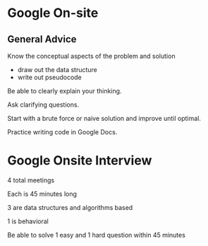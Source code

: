 # Google On-site

## General Advice

Know the conceptual aspects of the problem and solution
- draw out the data structure
- write out pseudocode

Be able to clearly explain your thinking.

Ask clarifying questions.

Start with a brute force or naive solution and improve until optimal.

Practice writing code in Google Docs.

# Google Onsite Interview

4 total meetings

Each is 45 minutes long

3 are data structures and algorithms based

1 is behavioral

Be able to solve 1 easy and 1 hard question within 45 minutes